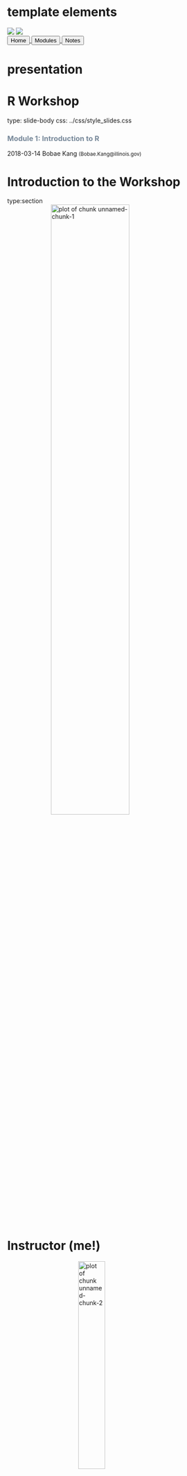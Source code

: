 # template elements
<div class="header"></div>
<div class="footer"></div>
<img src="../images/icjia.png" class="logo"></img>
<img src="../images/il_seal.gif" class="seal"></img>
<div class="buttons">
<a href="../index.html">
  <button type="button">Home</button>
</a>
<a href="../modules.html">
  <button type="button">Modules</button>
</a>
<a href="../notes/module1_notes.html">
  <button type="button">Notes</button>
</a>
</div>


# presentation
R Workshop
========================================================
type: slide-body
css: ../css/style_slides.css
<h3 style="color: #789">Module 1: Introduction to R</h3>  
2018-03-14  
Bobae Kang  
<small>(Bobae.Kang@illinois.gov)</small>  


Introduction to the Workshop
========================================================
type:section
<img src="../images/icjia-x-r.png" title="plot of chunk unnamed-chunk-1" alt="plot of chunk unnamed-chunk-1" width="60%" style="display: block; margin: auto; box-shadow: none;" />


Instructor (me!)
========================================================
<img src="../images/smily-face.png" title="plot of chunk unnamed-chunk-2" alt="plot of chunk unnamed-chunk-2" width="35%" style="display: block; margin: auto; box-shadow: none;" />


Workshop objectives
========================================================
> This workshop will help you **to get started** and provide you with the basic skills and techniques in using R for research and data analysis. 

> Ultimately, this workshop seeks to help you **to gain the knowledge and confidence necesary to learn** what they need to know for you own research projects.


========================================================
* Import and manipulate tabular data files using R;
* Create simple data visualizations (scatterplot, histogram, bar chart, line chart, etc.) to extract insight from data using R;
* Perform basic statistical analysis using R;
* Generate a report on a simple data analysis task using R;
* Understand the basic elements of the R programming language;
* Employ the programmatic approach to research and data analysis projects; and
* Leverage online resources to find solutions to specific questions on using R for a given task.


A programming approach to research
========================================================
<img src="../images/programming-approach.png" title="plot of chunk unnamed-chunk-3" alt="plot of chunk unnamed-chunk-3" width="40%" style="display: block; margin: auto; box-shadow: none;" />
<p style="font-size:0.5em; text-align: center; color: #777;">
Source: <a href="https://pixabay.com/en/code-geek-talk-code-to-me-coffee-cup-2680204/">pixabay.com</a>
</p>


GUI workflow vs. programmatic workflow
========================================================
<div style="margin-top: 30%">
<img src="../images/archer.png" title="plot of chunk unnamed-chunk-4" alt="plot of chunk unnamed-chunk-4" width="80%" style="display: block; margin: auto; box-shadow: none;" />
</div>

***

<div style="margin-top: 30%">
<img src="../images/lana.png" title="plot of chunk unnamed-chunk-5" alt="plot of chunk unnamed-chunk-5" width="80%" style="display: block; margin: auto; box-shadow: none;" />
</div>


Benefits of a programming approach
========================================================
* Automation
* Modularity
* Reproducibility
* Version control


Automation
========================================================
* Implementing the research work in programs that will run later to automatically execute the work
* Producing consistent results

Modularity
========================================================
> In software design, modularity refers to a logical partitioning of the "software design" that allows complex software to be manageable for the purpose of implementation and maintenance.<br> - ["Modularity", Wikipedia](https://en.wikipedia.org/wiki/Modularity)

* Breaking down different stages or steps of research work into smaller but meaningful parts
* Separate programms for separate tasks
* Writing custom functions


Reproducibility
========================================================
> Reproducibility refers to the ability of a researcher to duplicate the results of a prior study using the same materials and procedures as were used by the original investigator. [...] Reproducibility is a minimum necessary condition for a finding to be believable and informative.<br> - [U.S. NSF Subcommittee on Replicability in Science](https://www.nsf.gov/sbe/AC_Materials/SBE_Robust_and_Reliable_Research_Report.pdf)

* Greater productivity in a collaborative project

Version control
========================================================
* The practice of managing changes in a document or a program in a systematic fashion
* Protecting the work from (unintentional) corruptions
* An example of version control system: Git


Introducing ... R!
========================================================
type:section

```
[1] "Hellow World!"
```

<img src="../images/Rlogo.png" title="plot of chunk unnamed-chunk-6" alt="plot of chunk unnamed-chunk-6" width="35%" style="display: block; margin: auto; box-shadow: none;" />
<p style="font-size:0.5em; text-align: center; color: #777;">
Source: <a href="https://www.r-project.org/logo/">r-project.org</a>
</p>



What is R?
========================================================
> "R is a language and environment for statistical computing and graphics." - The R Foundation

* *Built for* data analysis and visualization
* One of the the most popular choices of programming language among academic researchers and data scientists


========================================================
<img src="https://zgab33vy595fw5zq-zippykid.netdna-ssl.com/wp-content/uploads/2017/10/plot_tags_time-1-675x675.png" title="plot of chunk unnamed-chunk-7" alt="plot of chunk unnamed-chunk-7" width="60%" style="display: block; margin: auto; box-shadow: none;" />
<p style="font-size:0.5em; text-align: center; color: #777;">
Source: David Robinson, 2017, <a href="https://stackoverflow.blog/2017/10/10/impressive-growth-r/">"The Impresseive Growth of R"</a>
</p>


Why R?
========================================================
<img src="https://c1.staticflickr.com/4/3903/14750882233_cf43e135b9_b.jpg" title="plot of chunk unnamed-chunk-8" alt="plot of chunk unnamed-chunk-8" width="60%" style="display: block; margin: auto; box-shadow: none;" />
<p style="font-size:0.5em; text-align:center; color: #777;">
Source: <a href="https://www.flickr.com/">flickr.com</a>
</p>

========================================================
<p style="text-align:center">(Because ... DUH!)</p>
<img src="http://www.reactiongifs.com/r/2013/09/duh.gif" title="plot of chunk unnamed-chunk-9" alt="plot of chunk unnamed-chunk-9" width="60%" style="display: block; margin: auto;" />
<p style="font-size:0.5em; text-align: center; color: #777;">
Source: <a href="https://www.reactiongifs.com/">Reaction GIFs</a>
</p>

And more reasons
========================================================
* Open source (free!)
* Built for statistical analysis
* Reproducible and transparent
* Extensible through powerful third-party libraries
* Enabling researchers to tackle a variety of tasks using a *single* platform


Comparisons
========================================================
type:section


R vs Excel
========================================================
* License cost
* Speed
* Scalability
* Complex and advanced analysis
* Visualization


R vs SPSS
========================================================
* License cost (again)
* Syntax
* Visualization
* Presentation


R vs Tableau
========================================================
* License cost (DUH!)
* Cleaning data
* Complex and advanced analysis


========================================================
type:section
<img src="https://www.rstudio.com/wp-content/uploads/2016/09/RStudio-Logo-Blue-Gray-250.png" title="plot of chunk unnamed-chunk-10" alt="plot of chunk unnamed-chunk-10" width="30%" style="display: block; margin: auto; box-shadow: none;" />
<p style="font-size:0.5em; text-align: center; color: #777;">
Source: <a href="https://www.rstudio.com//">RStudio</a>
</p>


What is RStudio? Why use it?
========================================================
* Best Integrated Development Environment (IDE) for R
* Powerful and convenient features
* Interactive workflow
* Open source (again!)
* ... and many more!


========================================================
<img src="https://upload.wikimedia.org/wikipedia/commons/3/39/Structure_of_Rstudio.jpeg" title="plot of chunk unnamed-chunk-11" alt="plot of chunk unnamed-chunk-11" width="100%" />
<p style="font-size:0.5em; text-align: center; color: #777;">
Source: <a href="https://www.wikimedia.org//">Wikimedia.org</a>
</p>


Basic Setup
========================================================
type:section
<img src="https://upload.wikimedia.org/wikipedia/commons/thumb/d/dc/Simpleicons_Interface_gears-couple.svg/2000px-Simpleicons_Interface_gears-couple.svg.png" title="plot of chunk unnamed-chunk-12" alt="plot of chunk unnamed-chunk-12" width="40%" style="display: block; margin: auto; box-shadow: none;" />
<p style="font-size:0.5em; text-align: center; color: #777;">
Source: <a href="https://www.wikimedia.org//">Wikimedia.org</a>
</p>


Installing R
========================================================
* Visit https://cran.r-project.org/
* Or simply google "download R" to find the link to download page.
* *Installation requires the Administrator account*; talk to DoIT!


========================================================
<img src="../images/installing_r1.png" title="plot of chunk unnamed-chunk-13" alt="plot of chunk unnamed-chunk-13" width="85%" style="display: block; margin: auto; box-shadow: none;" />


========================================================
<img src="../images/installing_r2.png" title="plot of chunk unnamed-chunk-14" alt="plot of chunk unnamed-chunk-14" width="85%" style="display: block; margin: auto; box-shadow: none;" />


========================================================
<img src="../images/installing_r3.png" title="plot of chunk unnamed-chunk-15" alt="plot of chunk unnamed-chunk-15" width="85%" style="display: block; margin: auto; box-shadow: none;" />


========================================================
<img src="../images/installing_r4.png" title="plot of chunk unnamed-chunk-16" alt="plot of chunk unnamed-chunk-16" width="85%" style="display: block; margin: auto; box-shadow: none;" />


Installing RStudio
========================================================
* Visit https://www.rstudio.com/products/rstudio/download/
* Or simply google "download Rstudio" to find the link to download page.
* Agin, *installation requires the Administrator account*; talk to DoIT!


========================================================
<img src="../images/install_rstudio1.png" title="plot of chunk unnamed-chunk-17" alt="plot of chunk unnamed-chunk-17" width="85%" style="display: block; margin: auto; box-shadow: none;" />


========================================================
<img src="../images/install_rstudio2.png" title="plot of chunk unnamed-chunk-18" alt="plot of chunk unnamed-chunk-18" width="85%" style="display: block; margin: auto; box-shadow: none;" />


========================================================
<img src="../images/install_rstudio3.png" title="plot of chunk unnamed-chunk-19" alt="plot of chunk unnamed-chunk-19" width="85%" style="display: block; margin: auto; box-shadow: none;" />


Workshop Overview
========================================================
type:section
<img src="https://upload.wikimedia.org/wikipedia/commons/c/c4/Cartoon-313457_640.jpg" title="plot of chunk unnamed-chunk-20" alt="plot of chunk unnamed-chunk-20" width="50%" style="display: block; margin: auto; box-shadow: none;" />
<p style="font-size:0.5em; text-align: center; color: #777;">
Source: <a href="https://www.wikimedia.org//">Wikimedia.org</a>
</p>


Module 2
========================================================
<h2>R basics</h2>
* Fundamental building blocks of R programming.
* Libraries and packages
* `tidyverse` framework
* Recommended R style guide


Module 3
========================================================
<h2>Data analysis with R</h2>
* Importing/exporting data
* Essential `dpylr` and `tidyr` commends
* Working with character strings
* Working with `Date` objects


Module 4
========================================================
<h2>Data visualization with R</h2>
* `ggplot2` package
* Plotting maps
* Interactive plots


Module 5
========================================================
<h2>Statistical modeling with R</h2>
* Basic statistical modeling
* Advanced modeling options


Module 6
========================================================
<h2>"To Infinity and Beyond"</h2>
* R Markdown and R Notebook
* R Presentation and `ioslides`
* Shiny applications
* Leveraging online resources
* ... and more!


Questions?
========================================================
type: section
<img src="https://media1.tenor.com/images/cfd1535c06cfdd626472663659f84e22/tenor.gif" title="plot of chunk unnamed-chunk-21" alt="plot of chunk unnamed-chunk-21" width="40%" style="display: block; margin: auto; box-shadow: none;" />
<p style="font-size:0.5em; text-align:center; color: #777;">
Source: <a href="https://tenor.com/view/beyonce-question-gif-5966034">tenor.com</a>
</p>


